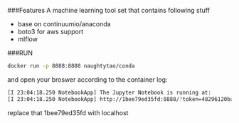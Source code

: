 ###Features
A machine learning tool set that contains following stuff
- base on continuumio/anaconda
- boto3 for aws support
- mlflow

###RUN
```bash
docker run -p 8888:8888 naughtytao/conda
```
and open your broswer according to the container log:
```bash
[I 23:04:18.250 NotebookApp] The Jupyter Notebook is running at:
[I 23:04:18.250 NotebookApp] http://1bee79ed35fd:8888/?token=48296120badfc444bb2a49cad7796a48f2366167c55a200b
```
replace that 1bee79ed35fd with localhost